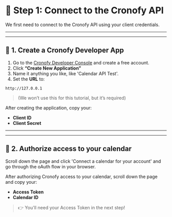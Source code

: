 # 🔐 Step 1: Connect to the Cronofy API

We first need to connect to the Cronofy API using your client credentials.

---
---

## 🧠 1. Create a Cronofy Developer App

1. Go to the [Cronofy Developer Console](https://app.cronofy.com/sign_up/developer) and create a free account.  
2. Click **“Create New Application”**  
3. Name it anything you like, like 'Calendar API Test'.  
4. Set the **URL** to:

```
http://127.0.0.1
```

> (We won’t use this for this tutorial, but it’s required)

After creating the application, copy your:
- **Client ID**
- **Client Secret**


---
---


## 🔑 2. Authorize access to your calendar

Scroll down the page and click 'Connect a calendar for your account' and go through the oAuth flow in your browser. 

After authorizing Cronofy access to your calendar, scroll down the page and copy your:
- **Access Token**
- **Calendar ID**
  
> 👉 You'll need your Access Token in the next step!


